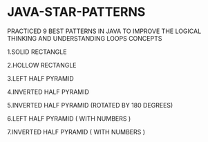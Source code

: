 # JAVA-STAR-PATTERNS

PRACTICED 9 BEST PATTERNS IN JAVA TO IMPROVE THE LOGICAL THINKING AND UNDERSTANDING LOOPS CONCEPTS

1.SOLID RECTANGLE

2.HOLLOW RECTANGLE

3.LEFT HALF PYRAMID

4.INVERTED HALF PYRAMID

5.INVERTED HALF PYRAMID (ROTATED BY 180 DEGREES)

6.LEFT HALF PYRAMID ( WITH NUMBERS )

7.INVERTED HALF PYRAMID ( WITH NUMBERS )      
     
